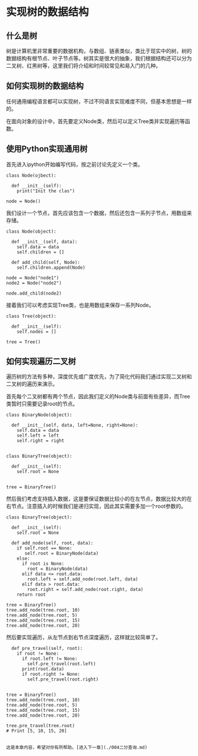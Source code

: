 
# 实现树的数据结构

## 什么是树

树是计算机里非常重要的数据机构，与数组、链表类似，类比于现实中的树，树的数据结构有根节点、叶子节点等。树其实是很大的抽象，我们根据结构还可以分为二叉树、红黑树等，这里我们将介绍和时间较常见和易入门的几种。


## 如何实现树的数据结构

任何通用编程语言都可以实现树，不过不同语言实现难度不同，但基本思想是一样的。

在面向对象的设计中，首先要定义Node类，然后可以定义Tree类并实现遍历等函数。

## 使用Python实现通用树

首先进入ipython开始编写代码，按之前讨论先定义一个类。

```
class Node(ojbect):

  def __init__(self):
    print("Init the clas")

node = Node()
```

我们设计一个节点，首先应该包含一个数据，然后还包含一系列子节点，用数组来存储。

```
class Node(object):

  def __init__(self, data):
    self.data = data
    self.children = []

  def add_child(self, Node):
    self.children.append(Node)

node = Node("node1")
node2 = Node("node2")

node.add_child(node2)
```

接着我们可以考虑实现Tree类，也是用数组来保存一系列Node。

```
class Tree(object):

  def __init__(self):
    self.nodes = []

tree = Tree()
```

## 如何实现遍历二叉树

遍历树的方法有多种，深度优先或广度优先，为了简化代码我们通过实现二叉树和二叉树的遍历来演示。

首先每个二叉树都有两个节点，因此我们定义的Node类与前面有些差异，而Tree类暂时只需要记录root的节点。

```
class BinaryNode(object):

  def __init__(self, data, left=None, right=None):
    self.data = data
    self.left = left
    self.right = right


class BinaryTree(object):

  def __init__(self):
    self.root = None


tree = BinaryTree()
```

然后我们考虑支持插入数据，这是要保证数据比较小的在左节点，数据比较大的在右节点。注意插入的时候我们是递归实现，因此其实需要多加一个root参数的。

```
class BinaryTree(object):

  def __init__(self):
    self.root = None

  def add_node(self, root, data):
    if self.root == None:
       self.root = BinaryNode(data)
    else:
      if root is None:
        root = BinaryNode(data)
      elif data <= root.data:
        root.left = self.add_node(root.left, data)
      elif data > root.data:
        root.right = self.add_node(root.right, data)
    return root

tree = BinaryTree()
tree.add_node(tree.root, 10)
tree.add_node(tree.root, 5)
tree.add_node(tree.root, 15)
tree.add_node(tree.root, 20)
```

然后要实现遍历，从左节点到右节点深度遍历，这样就比较简单了。

```
  def pre_travel(self, root):
    if root != None:
      if root.left != None:
        self.pre_travel(root.left)
      print(root.data)
      if root.right != None:
        self.pre_travel(root.right)


tree = BinaryTree()
tree.add_node(tree.root, 10)
tree.add_node(tree.root, 5)
tree.add_node(tree.root, 15)
tree.add_node(tree.root, 20)

tree.pre_travel(tree.root)
# Print [5, 10, 15, 20]


这是本章内容，希望对你有所帮助。[进入下一章](./004二分查询.md)